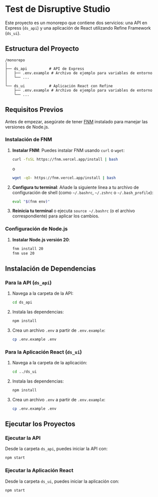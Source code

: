 # Test de Disruptive Studio

Este proyecto es un monorepo que contiene dos servicios: una API en Express (`ds_api`) y una aplicación de React utilizando Refine Framework (`ds_ui`). 

## Estructura del Proyecto

```
/monorepo
│
├── ds_api          # API de Express
│   ├── .env.example # Archivo de ejemplo para variables de entorno
│   └── ...
│
└── ds_ui           # Aplicación React con Refine
    ├── .env.example # Archivo de ejemplo para variables de entorno
    └── ...
```

## Requisitos Previos

Antes de empezar, asegúrate de tener [FNM](https://github.com/Schniz/fnm) instalado para manejar las versiones de Node.js. 

### Instalación de FNM

1. **Instalar FNM**: Puedes instalar FNM usando `curl` o `wget`:
   ```bash
   curl -fsSL https://fnm.vercel.app/install | bash
   ```
   o
   ```bash
   wget -qO- https://fnm.vercel.app/install | bash
   ```

2. **Configura tu terminal**: Añade la siguiente línea a tu archivo de configuración de shell (como `~/.bashrc`, `~/.zshrc` o `~/.bash_profile`):
   ```bash
   eval "$(fnm env)"
   ```

3. **Reinicia tu terminal** o ejecuta `source ~/.bashrc` (o el archivo correspondiente) para aplicar los cambios.

### Configuración de Node.js

1. **Instalar Node.js versión 20**:
   ```bash
   fnm install 20
   fnm use 20
   ```

## Instalación de Dependencias

### Para la API (`ds_api`)

1. Navega a la carpeta de la API:
   ```bash
   cd ds_api
   ```

2. Instala las dependencias:
   ```bash
   npm install
   ```

3. Crea un archivo `.env` a partir de `.env.example`:
   ```bash
   cp .env.example .env
   ```

### Para la Aplicación React (`ds_ui`)

1. Navega a la carpeta de la aplicación:
   ```bash
   cd ../ds_ui
   ```

2. Instala las dependencias:
   ```bash
   npm install
   ```

3. Crea un archivo `.env` a partir de `.env.example`:
   ```bash
   cp .env.example .env
   ```

## Ejecutar los Proyectos

### Ejecutar la API

Desde la carpeta `ds_api`, puedes iniciar la API con:
```bash
npm start
```

### Ejecutar la Aplicación React

Desde la carpeta `ds_ui`, puedes iniciar la aplicación con:
```bash
npm start
```
